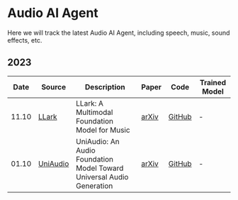 # Audio AI Agent

Here we will track the latest Audio AI Agent, including speech, music, sound effects, etc.

## 2023

| Date  | Source             | Description                                                                                                                                                                | Paper                                            | Code                                                                             | Trained Model                                                                                                                                                       |
| ----- | ---------------------------------------| ------------------------------------------------------------------------------------------------------------------------------------------------------------ | ------------------------------------------------ | -------------------------------------------------------------------------------- | ------------------------------------------------------------------------------------------------------------------------------------------------------------------- |
| 11.10 | [LLark](https://storage.googleapis.com/music2text-public/index.html)             | LLark: A Multimodal Foundation Model for Music                                                                                                    | [arXiv](https://arxiv.org/abs/2310.07160)         | [GitHub](https://github.com/spotify-research/llark)                                      | -                                                                                                                                                                   |
| 01.10 | [UniAudio](https://dongchaoyang.top/UniAudio_demo/)             | UniAudio: An Audio Foundation Model Toward Universal Audio Generation                                                                                              | [arXiv](https://arxiv.org/abs/2310.00704)         | [GitHub](https://github.com/yangdongchao/UniAudio)                                      | -                                                                                                                                                                   |
